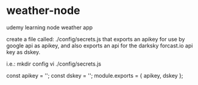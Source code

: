 # weather-node
udemy learning node weather app

create a file called: ./config/secrets.js that exports an apikey for use by google api as apikey, and also exports an api for the darksky forcast.io api key as dskey.

i.e.:
mkdir config
vi ./config/secrets.js

const apikey = '<your private api key>';
const dskey = '<your darksky forecast api key>';
module.exports = {
  apikey,
  dskey
};


